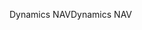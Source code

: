 <span data-ttu-id="8bdfc-101">Dynamics NAV</span><span class="sxs-lookup"><span data-stu-id="8bdfc-101">Dynamics NAV</span></span>